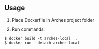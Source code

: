 ## Usage

1. Place Dockerfile in Arches project folder

2. Run commands:

```
$ docker build -t arches-local  .
$ docker run --detach arches-local
```

